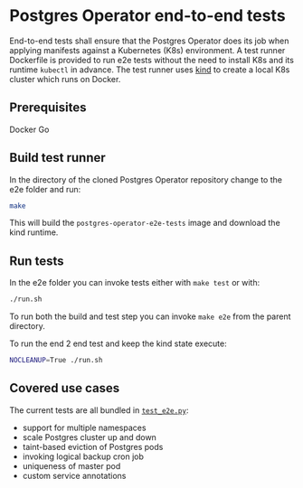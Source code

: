# Postgres Operator end-to-end tests

End-to-end tests shall ensure that the Postgres Operator does its job when
applying manifests against a Kubernetes (K8s) environment. A test runner
Dockerfile is provided to run e2e tests without the need to install K8s and
its runtime `kubectl` in advance. The test runner uses
[kind](https://kind.sigs.k8s.io/) to create a local K8s cluster which runs on
Docker.

## Prerequisites

Docker
Go

## Build test runner

In the directory of the cloned Postgres Operator repository change to the e2e
folder and run:

```bash
make
```

This will build the `postgres-operator-e2e-tests` image and download the kind
runtime.

## Run tests

In the e2e folder you can invoke tests either with `make test` or with:

```bash
./run.sh
```

To run both the build and test step you can invoke `make e2e` from the parent
directory.

To run the end 2 end test and keep the kind state execute:
```bash
NOCLEANUP=True ./run.sh
```

## Covered use cases

The current tests are all bundled in [`test_e2e.py`](tests/test_e2e.py):

* support for multiple namespaces
* scale Postgres cluster up and down
* taint-based eviction of Postgres pods
* invoking logical backup cron job
* uniqueness of master pod
* custom service annotations
